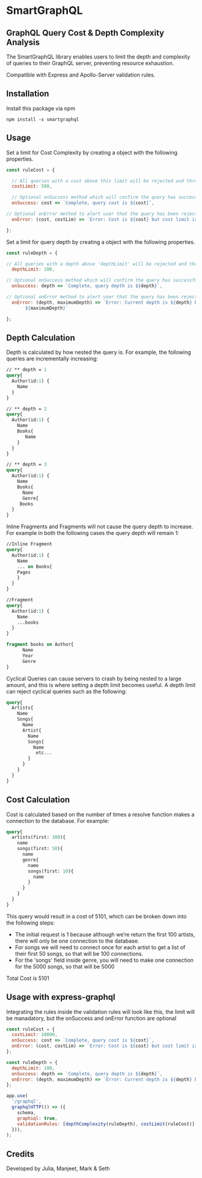 
# SmartGraphQL

## GraphQL Query Cost & Depth Complexity Analysis

The SmartGraphQL library enables users to limit the depth and complexity of queries to their GraphQL server, preventing resource exhaustion.

Compatible with Express and Apollo-Server validation rules.

## Installation

Install this package via npm 

```
npm install -s smartgraphql 
```

## Usage

Set a limit for Cost Complexity by creating a object with the following properties. 

```javascript
const ruleCost = {

  // All queries with a cost above this limit will be rejected and throw an error
  costLimit: 500,

  // Optional onSuccess method which will confirm the query has successfully passed the cost limit check with a customizable 	  message
  onSuccess: cost => `Complete, query cost is ${cost}`,

// Optional onError method to alert user that the query has been rejected with a customizable message
  onError: (cost, costLim) => `Error: Cost is ${cost} but cost limit is set to ${costLim}`,

};
```

Set a limit for query depth by creating a object with the following properties.

```javascript
const ruleDepth = {

// All queries with a depth above 'depthLimit' will be rejected and throw a GraphQLError before resolving.
  depthLimit: 100,

// Optional onSuccess method which will confirm the query has successfully passed the cost limit check with a customizable      message.
  onSuccess: depth => `Complete, query depth is ${depth}`,

// Optional onError method to alert user that the query has been rejected with a customizable GraphQLError
  onError: (depth, maximumDepth) => `Error: Current depth is ${depth} but max depth is 
	   ${maximumDepth}`

};
```

## Depth Calculation

Depth is calculated by how nested the query is. For example, the following queries are incrementally increasing:

```graphql
// ** depth = 1
query{
  Author(id:1) {
    Name
  }
}

// ** depth = 2
query{
  Author(id:1) {
    Name
    Books{
       Name
    }
  }
}

// ** depth = 3
query{
  Author(id:1) {
    Name
    Books{
      Name
      Genre{
	 Books 
  }
}
```
Inline Fragments and Fragments will not cause the query depth to increase. For example in both the following cases the query depth will remain 1: 

```graphql
//Inline Fragment
query{
  Author(id:1) {
    Name
    ... on Books{
	Pages
    }
  }
}

//Fragment
query{
  Author(id:1) {
    Name
    ...books
  }
}

fragment books on Author{
      Name
      Year
      Genre
}
```

Cyclical Queries can cause servers to crash by being nested to a large amount, and this is where setting a depth limit becomes useful. A depth limit can reject cyclical queries such as the following: 

```graphql
query{
  Artists{
    Name
    Songs{
      Name
      Artist{
        Name
        Songs{
          Name
           etc...
        }
      }
    }
  }
}
```

## Cost Calculation

Cost is calculated based on the number of times a resolve function makes a connection to the database. For example:

```graphql
query{
  artists(first: 100){
    name
    songs(first: 50){
      name
      genre{
        name
        songs(first: 10){
          name
        }
      }
    }
  }
}
```

This query would result in a cost of 5101, which can be broken down into the following steps:

- The initial request is 1 because although we’re return the first 100 artists, there will only be one connection to the database. 
- For songs we will need to connect once for each artist to get a list of their first 50 songs, so that will be 100 connections.
- For the 'songs' field inside genre, you will need to make one connection for the 5000 songs, so that will be 5000

Total Cost is 5101

## Usage with express-graphql

Integrating the rules inside the validation rules will look like this, the limit will be manadatory, but the onSuccess and onError function are optional 

```javascript
const ruleCost = {
  costLimit: 10000,
  onSuccess: cost => `Complete, query cost is ${cost}`,
  onError: (cost, costLim) => `Error: Cost is ${cost} but cost limit is set to ${costLim}`,
};

const ruleDepth = {
  depthLimit: 100,
  onSuccess: depth => `Complete, query depth is ${depth}`,
  onError: (depth, maximumDepth) => `Error: Current depth is ${depth} but max depth is ${maximumDepth}`,
};

app.use(
  '/graphql',
  graphqlHTTP(() => ({
    schema,
    graphiql: true,
    validationRules: [depthComplexity(ruleDepth), costLimit(ruleCost)],
  })),
);
```

## Credits

Developed by Julia, Manjeet, Mark & Seth
